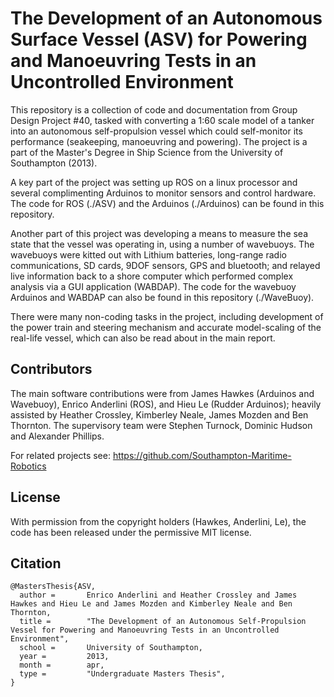 # The Development of an Autonomous Surface Vessel (ASV) for Powering and Manoeuvring Tests in an Uncontrolled Environment

This repository is a collection of code and documentation from Group Design Project #40, tasked with converting a 1:60 scale model of a tanker into an autonomous self-propulsion vessel which could self-monitor its performance (seakeeping, manoeuvring and powering). The project is a part of the Master's Degree in Ship Science from the University of Southampton (2013).

A key part of the project was setting up ROS on a linux processor and several complimenting Arduinos to monitor sensors and control hardware. The code for ROS (./ASV) and the Arduinos (./Arduinos) can be found in this repository.

Another part of this project was developing a means to measure the sea state that the vessel was operating in, using a number of wavebuoys. The wavebuoys were kitted out with Lithium batteries, long-range radio communications, SD cards, 9DOF sensors, GPS and bluetooth; and relayed live information back to a shore computer which performed complex analysis via a GUI application (WABDAP). The code for the wavebuoy Arduinos and WABDAP can also be found in this repository (./WaveBuoy).

There were many non-coding tasks in the project, including development of the power train and steering mechanism and accurate model-scaling of the real-life vessel, which can also be read about in the main report.

## Contributors

The main software contributions were from James Hawkes (Arduinos and Wavebuoy), Enrico Anderlini (ROS), and Hieu Le (Rudder Arduinos); heavily assisted by Heather Crossley, Kimberley Neale, James Mozden and Ben Thornton. The supervisory team were Stephen Turnock, Dominic Hudson and Alexander Phillips.

For related projects see: https://github.com/Southampton-Maritime-Robotics

## License

With permission from the copyright holders (Hawkes, Anderlini, Le), the code has been released under the permissive MIT license.

## Citation

```
@MastersThesis{ASV,
  author =       Enrico Anderlini and Heather Crossley and James Hawkes and Hieu Le and James Mozden and Kimberley Neale and Ben Thornton,
  title =        "The Development of an Autonomous Self-Propulsion Vessel for Powering and Manoeuvring Tests in an Uncontrolled Environment",
  school =       University of Southampton,
  year =         2013,
  month =        apr,
  type =         "Undergraduate Masters Thesis",
}
```